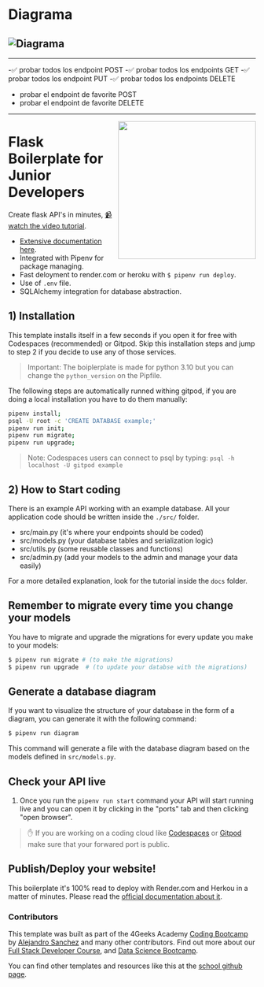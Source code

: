 # Diagrama

## ![Diagrama](diagram.png)

---

-✅ probar todos los endpoint POST
-✅ probar todos los endpoints GET
-✅ probar todos los endpoint PUT
-✅ probar todos los endpoints DELETE

-   probar el endpoint de favorite POST
-   probar el endpoint de favorite DELETE

---

<a href="https://www.breatheco.de"><img height="280" align="right" src="https://github.com/4GeeksAcademy/flask-rest-hello/blob/main/docs/assets/badge.png?raw=true"></a>

# Flask Boilerplate for Junior Developers

Create flask API's in minutes, [📹 watch the video tutorial](https://youtu.be/ORxQ-K3BzQA).

-   [Extensive documentation here](https://start.4geeksacademy.com).
-   Integrated with Pipenv for package managing.
-   Fast deloyment to render.com or heroku with `$ pipenv run deploy`.
-   Use of `.env` file.
-   SQLAlchemy integration for database abstraction.

## 1) Installation

This template installs itself in a few seconds if you open it for free with Codespaces (recommended) or Gitpod.
Skip this installation steps and jump to step 2 if you decide to use any of those services.

> Important: The boiplerplate is made for python 3.10 but you can change the `python_version` on the Pipfile.

The following steps are automatically runned withing gitpod, if you are doing a local installation you have to do them manually:

```sh
pipenv install;
psql -U root -c 'CREATE DATABASE example;'
pipenv run init;
pipenv run migrate;
pipenv run upgrade;
```

> Note: Codespaces users can connect to psql by typing: `psql -h localhost -U gitpod example`

## 2) How to Start coding

There is an example API working with an example database. All your application code should be written inside the `./src/` folder.

-   src/main.py (it's where your endpoints should be coded)
-   src/models.py (your database tables and serialization logic)
-   src/utils.py (some reusable classes and functions)
-   src/admin.py (add your models to the admin and manage your data easily)

For a more detailed explanation, look for the tutorial inside the `docs` folder.

## Remember to migrate every time you change your models

You have to migrate and upgrade the migrations for every update you make to your models:

```bash
$ pipenv run migrate # (to make the migrations)
$ pipenv run upgrade  # (to update your databse with the migrations)
```

## Generate a database diagram

If you want to visualize the structure of your database in the form of a diagram, you can generate it with the following command:

```bash
$ pipenv run diagram
```

This command will generate a file with the database diagram based on the models defined in `src/models.py`.

## Check your API live

1. Once you run the `pipenv run start` command your API will start running live and you can open it by clicking in the "ports" tab and then clicking "open browser".

> ✋ If you are working on a coding cloud like [Codespaces](https://docs.github.com/en/codespaces/developing-in-codespaces/forwarding-ports-in-your-codespace#sharing-a-port) or [Gitpod](https://www.gitpod.io/docs/configure/workspaces/ports#configure-port-visibility) make sure that your forwared port is public.

## Publish/Deploy your website!

This boilerplate it's 100% read to deploy with Render.com and Herkou in a matter of minutes. Please read the [official documentation about it](https://start.4geeksacademy.com/deploy).

### Contributors

This template was built as part of the 4Geeks Academy [Coding Bootcamp](https://4geeksacademy.com/us/coding-bootcamp) by [Alejandro Sanchez](https://twitter.com/alesanchezr) and many other contributors. Find out more about our [Full Stack Developer Course](https://4geeksacademy.com/us/coding-bootcamps/part-time-full-stack-developer), and [Data Science Bootcamp](https://4geeksacademy.com/us/coding-bootcamps/datascience-machine-learning).

You can find other templates and resources like this at the [school github page](https://github.com/4geeksacademy/).
